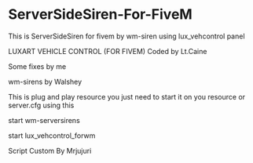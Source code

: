 # ServerSideSiren-For-FiveM
This is ServerSideSiren for fivem by wm-siren using lux_vehcontrol panel

LUXART VEHICLE CONTROL (FOR FIVEM)
Coded by Lt.Caine

Some fixes by me

wm-sirens by Walshey

This is plug and play resource
you just need to start it on you resource or server.cfg
using this

start wm-serversirens

start lux_vehcontrol_forwm

Script Custom By Mrjujuri

